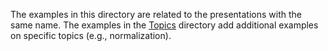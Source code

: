 The examples in this directory are related to the presentations with the same name.
The examples in the [Topics](https://github.com/evidencebp/databases-course/tree/main/Examples/Topics) directory add additional examples on specific topics (e.g., normalization).
